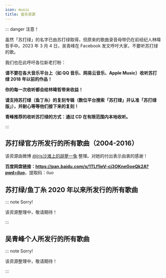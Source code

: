 ```yaml
---
icon: music
title: 音乐资源
---
```


::: danger 注意！

虽然「苏打绿」的名字已由苏打绿取得，但原来的歌曲录音母带仍在前经纪人林暐哲手中。2023 年 3 月 4 日，吴青峰在 Facebook 发文呼吁大家，不要听苏打绿的歌。

我们也在此呼吁各位新老打粉：

**请不要在各大音乐平台上（如 QQ 音乐、网易云音乐、Apple Music）收听苏打绿 2018 年以前的作品！**

**你的每一次收听都会给林暐哲带来收益！**

**请支持苏打绿（鱼丁糸）的复刻专辑（数位平台搜索「苏打绿」并认准「苏打绿版」），并耐心等等他们接下来的复刻！**

**青峰推荐的收听苏打绿的方式：通过 CD 在有限范围内本地收听。**

:::

## 苏打绿官方所发行的所有歌曲（2004-2016）

该资源由微博 [@Iris沙滩上的胡萝一兔](https://weibo.com/yuanmcl) 整理。对她的付出表示由衷的感谢！

**百度网盘链接：<https://pan.baidu.com/s/1TLf1ieV-cj3OKneGoeQk2A?pwd=iluo>**，提取码：iluo

## 苏打绿/鱼丁糸 2020 年以来所发行的所有歌曲

::: note Sorry!

该资源整理中，敬请期待！

:::

## 吴青峰个人所发行的所有歌曲

::: note Sorry!

该资源整理中，敬请期待！

:::
